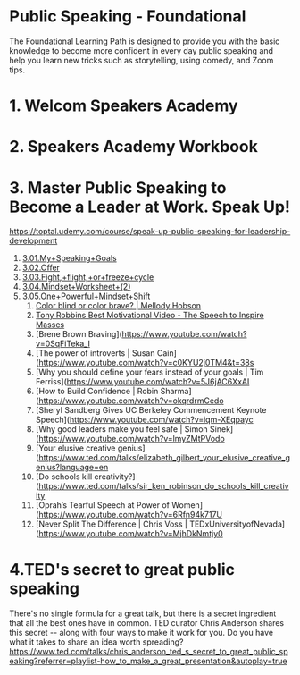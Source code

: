 # Public Speaking - Foundational
The Foundational Learning Path is designed to provide you with the basic knowledge to become more confident in every day public speaking and help you learn new tricks such as storytelling, using comedy, and Zoom tips.

# 1. Welcom Speakers Academy

# 2. Speakers Academy Workbook

# 3. Master Public Speaking to Become a Leader at Work. Speak Up!
 https://toptal.udemy.com/course/speak-up-public-speaking-for-leadership-development
   1. [3.01.My+Speaking+Goals](https://github.com/mkader/Public-Speaking-to-Become-a-Leader/blob/main/Public%20Speaking%20-%20Foundational/3.01.My%2BSpeaking%2BGoals.pdf)
   1. [3.02.Offer](https://github.com/mkader/Public-Speaking-to-Become-a-Leader/blob/main/Public%20Speaking%20-%20Foundational/3.02.Offer.pdf)
   1. [3.03.Fight,+flight,+or+freeze+cycle](https://github.com/mkader/Public-Speaking-to-Become-a-Leader/blob/main/Public%20Speaking%20-%20Foundational/3.03.Fight%2C%2Bflight%2C%2Bor%2Bfreeze%2Bcycle.pdf)
   1. [3.04.Mindset+Worksheet+(2)](https://github.com/mkader/Public-Speaking-to-Become-a-Leader/blob/main/Public%20Speaking%20-%20Foundational/3.04.Mindset%2BWorksheet%2B(2).pdf)
   1. [3.05.One+Powerful+Mindset+Shift](https://github.com/mkader/Public-Speaking-to-Become-a-Leader/blob/main/Public%20Speaking%20-%20Foundational/3.05.One%2BPowerful%2BMindset%2BShift.pdf)
      1. [Color blind or color brave? | Mellody Hobson](https://www.youtube.com/watch?v=oKtALHe3Y9Q&t=4s)
      1. [Tony Robbins Best Motivational Video - The Speech to Inspire Masses](https://www.youtube.com/watch?v=7xUMVleKXCU)
      1. [Brene Brown Braving](https://www.youtube.com/watch?v=0SqFiTeka_I
      1. [The power of introverts | Susan Cain](https://www.youtube.com/watch?v=c0KYU2j0TM4&t=38s
      1. [Why you should define your fears instead of your goals | Tim Ferriss](https://www.youtube.com/watch?v=5J6jAC6XxAI
      1. [How to Build Confidence | Robin Sharma](https://www.youtube.com/watch?v=okqrdrmCedo
      1. [Sheryl Sandberg Gives UC Berkeley Commencement Keynote Speech](https://www.youtube.com/watch?v=iqm-XEqpayc
      1. [Why good leaders make you feel safe | Simon Sinek](https://www.youtube.com/watch?v=lmyZMtPVodo
      1. [Your elusive creative genius](https://www.ted.com/talks/elizabeth_gilbert_your_elusive_creative_genius?language=en
      1. [Do schools kill creativity?](https://www.ted.com/talks/sir_ken_robinson_do_schools_kill_creativity
      1. [Oprah’s Tearful Speech at Power of Women](https://www.youtube.com/watch?v=6Rfn94k717U
      1. [Never Split The Difference | Chris Voss | TEDxUniversityofNevada](https://www.youtube.com/watch?v=MjhDkNmtjy0 
   
# 4.TED's secret to great public speaking
  There's no single formula for a great talk, but there is a secret ingredient that all the best ones have in common. 
  TED curator Chris Anderson shares this secret -- along with four ways to make it work for you. Do you have what it takes to share an idea worth spreading?
  https://www.ted.com/talks/chris_anderson_ted_s_secret_to_great_public_speaking?referrer=playlist-how_to_make_a_great_presentation&autoplay=true


